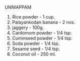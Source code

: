 
UNNIAPPAM

1. Rice powder - 1 cup.
2. Palayankodan banana - 2 nos.
3. jaggery - 100g.
4. Cardomom powder - 1/4 tsp.
5. Cuminseed powder - 1/4 tsp.
6. Soda powder - 1/4 tsp.
7. Sesame seed - 1/4 tsp.
8. Coconut oil - 250 ml.



